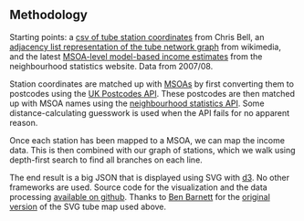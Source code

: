 ## Methodology

Starting points: a [csv of tube station coordinates][1] from Chris Bell, an
[adjacency list representation of the tube network graph][2] from wikimedia,
and the latest [MSOA-level model-based income estimates][3] from the
neighbourhood statistics website.  Data from 2007/08.

Station coordinates are matched up with [MSOAs][4] by first converting them to
postcodes using the [UK Postcodes API][5]. These postcodes are then matched up
with MSOA names using the [neighbourhood statistics API][6]. Some
distance-calculating guesswork is used when the API fails for no apparent
reason.

Once each station has been mapped to a MSOA, we can map the income data.
This is then combined with our graph of stations, which we walk using
depth-first search to find all branches on each line.

The end result is a big JSON that is displayed using SVG with [d3][7]. No other
frameworks are used. Source code for the visualization and the data processing
[available on github][8]. Thanks to [Ben Barnett][9] for the [original
version][10] of the SVG tube map used above.

[1]: http://www.doogal.co.uk/london_stations.php
[2]: http://commons.wikimedia.org/wiki/London_Underground_geographic_maps/CSV
[3]: http://www.neighbourhood.statistics.gov.uk/dissemination/Info.do?page=analysisandguidance/analysisarticles/income-small-area-model-based-estimates-200708.htm
[4]: http://www.ons.gov.uk/ons/guide-method/geography/beginner-s-guide/census/super-output-areas--soas-/index.html
[5]: http://uk-postcodes.com/api
[6]: http://www.neighbourhood.statistics.gov.uk/dissemination/Info.do?page=nde.htm
[7]: http://d3js.org/
[8]: https://github.com/omarkhan/london-tube-income
[9]: http://www.benbarnett.net/
[10]: https://github.com/benbarnett/SVG-Tube-Map

